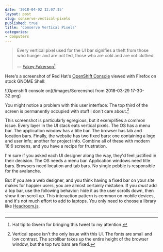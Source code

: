 ```yaml
---
date: '2018-04-02 12:07:15'
layout: post
slug: conserve-vectical-pixels
published: true
title: 'Conserve Vertical Pixels'
categories:
- Computers
---
```


> Every vertical pixel used for the UI bar signifies a theft from those who hunger and are not fed, those who are cold and are not clothed. <br /><br />&mdash; [Fakey Fakerson](https://twitter.com/admittedlyhuman/status/430532517389561856)[^fakey_tweet]

Here's a screenshot of Red Hat's [OpenShift Console](https://github.com/openshift/origin-web-console) viewed with Firefox on stock GNOME Shell:

![Openshift console on](/images/Screenshot from 2018-03-29 17-30-32.png)

You might notice a problem with this user interface: The top third of the screen is permanently occupied with stuff I don't care about.[^ui_issues]

This screenshot is particularly egregious, but it exemplifies a common issue. Every layer in the UI stack eats vertical pixels. The OS has a menu bar. The application window has a title bar. The browser has tab and location bars. Finally, the website has two fixed bars: one containing a logo and user info; another for project info. Combine all of these with modern 16:9 screens, and you have a recipe for frustration.

I'm sure if you asked each UI designer along the way, they'd feel justified in their decision. The OS needs a menu bar. Application windows need title bars. Browsers need location and tab bars. No single pebble is responsible for the avalanche.

But if you are a web designer, and you think having a fixed bar on your site makes for happier users, you are almost certainly mistaken. If you *must* add a top bar, use the following behavior: hide it as the user scrolls down, then show it on scroll up. This interaction pattern is common on mobile devices, and it's not much effort to add to laptops. You only need to choose a library like [Headroom.js](http://wicky.nillia.ms/headroom.js/).

<!-- MacOS (and previously [Unity](https://en.wikipedia.org/wiki/Unity_%28user_interface%29))  -->

---

[^fakey_tweet]: Hat tip to Gwern for bringing this tweet to my attention.

[^ui_issues]: Vertical space isn't the only issue with this UI. The fonts are small and low contrast. The scrollbar takes up the entire height of the browser window, but the top two bars are fixed.
